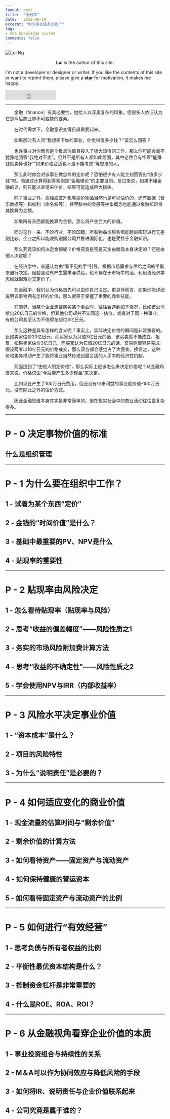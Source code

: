 ```yaml
---
layout: post
title:  "金融学"
date:   2019-08-18
excerpt: "你的事业值多少钱？"
tag:
- mba knowledge system
comments: false
---
```


![Loi Ng](https://bossguloi.github.io/assets/img/logo.png)    
    
<center><b>Loi</b> is the author of this site.</center>
     
 I'm not a developer or designer or writer. If you like the contents of this site or want to reprint them, please give a **star** for motivation, It makes me happy.

<iframe src="https://ghbtns.com/github-btn.html?user=bossguloi&repo=bossguloi.github.io&type=star&count=true&size=large" frameborder="0" scrolling="0" width="160px" height="30px"></iframe>    

---

　　金融（finance）有其必要性，她给人以深奥复杂的印象，但很多人依旧认为它是今后商业界不可或缺的要素。

　　在时代需求下，金融意识变得日趋重要起来。

　　如果那时有人问“我想买下你的事业，你觉得值多少钱？”该怎么回答？

　　也许事业对你而言是个极具价值且投入了极大热情的工作，那么你可能会毫不犹豫地回答“我绝对不卖”。但并不是所有人都如此顽固，其中必然会有怀着“能赚钱就卖掉也好”“如果价格合适也不是不能考虑”等想法的人。

　　那么此时你会对该事业做怎样的定价呢？恐怕很少有人能立刻回答出“值多少钱”吧。而通过计算得到答案则是“金融理论”的主要目的。反过来说，如果不懂金融的话，则只能以直觉来估价，结果可能造成巨大损失。

　　除了事业之外，高楼或直升机等高价物品当然也是可以估价的，还有数据（音乐数据等）和权利（命名权等），甚至脑中的灵感等抽象概念也能通过金融知识将其换算为金额。

　　如果所有东西都能换算为金额，那么将产生巨大的价值。

　　同时这样一来，不论行业，不论国籍，所有物品或服务都能跨越障碍进行无差别比较。企业之所以能收购别国公司并推进国际化，也是受益于金融知识。

　　那么究竟该如何决定金额呢？价格究竟是否是天生由商品本身决定的？还是由他人决定呢？

　　在经济学中，普遍认为由“看不见的手”引导，根据市场需求与供给之间的平衡来自行决定。但若是没有产生需求与供给，也不存在于市场中的话，利用该经济学思维就很难对其定价了。

　　在金融中，我们认为价格首先可以由你自己决定。更具体而言，如果你能详细说明该事物拥有怎样的价值，那么就等于掌握了重要的商业技能。

　　在商界，当某个企业想要购买某个事业时，往往会遇到如下情况，比如该公司给出20亿日元的价格，但其他公司却并不认同这一估价，或者对于同一种事业，有的公司甚至认为不值得花超过3亿日元。

　　那么这种差异有怎样的含义呢？事实上，实际决定价格的瞬间是非常重要的。比如卖家估价20亿日元，而买家认为只值3亿日元的话，该买卖就不能成立。相反，如果卖家估价3亿日元，而买家认为它值20亿日元的话，交易则很容易完成。假设两者以10亿日元的价格成交，那么双方都会感觉占了大便宜。换言之，这种价格差异推动产生了能将事业自然传递到最合适的人手中的经济性机制。

　　前面提到了“由他人制定价格”，那么实际上应该怎么来决定价格呢？从金融角度来说，价格仅由“今后能产生多少现金”来决定。

　　比如现在产生了100万日元费用，但还没有带来利益的事业就价值-100万日元。没有除此之外的估价方式。

　　因此金融思维本身其实是非常简单的。但在现实社会中的商业活动往往要复杂得多。

---

# P - 0  决定事物价值的标准

## 什么是组织管理

---

# P - 1 为什么要在组织中工作？

## 1 - 试着为某个东西“定价”

## 2 - 金钱的“时间价值”是什么？

## 3 - 基础中最重要的PV、NPV是什么

## 4 - 贴现率的重要性

---

# P - 2 贴现率由风险决定

## 1 - 怎么看待贴现率（贴现率与风险）

## 2 - 思考“收益的偏差幅度”——风险性质之1

## 3 - 务实的市场风险附加费计算方法

## 4 - 思考“收益的不确定性”——风险性质之2

## 5 - 学会使用NPV与IRR（内部收益率）

---

# P - 3 风险水平决定事业价值

## 1 - “资本成本”是什么？

## 2 - 项目的风险特性

## 3 - 为什么“说明责任”是必要的？

---

# P - 4 如何适应变化的商业价值

## 1 - 现金流量的估算时间与“剩余价值”

## 2 - 剩余价值的计算方法

## 3 - 如何看待资产——固定资产与流动资产

## 4 - 如何保持健康的营运资本

## 5 - 如何看待固定资产与流动资产的比例

--- 

# P - 5 如何进行“有效经营”

## 1 - 思考负债与所有者权益的比例

## 2 - 平衡性最优资本结构是什么？

## 3 - 控制资金杠杆是非常重要的

## 4 - 什么是ROE、ROA、ROI？

---

# P - 6 从金融视角看穿企业价值的本质

## 1 - 事业投资组合与持续性的关系

## 2 - M＆A可以作为协同效应与降低风险的手段

## 3 - 如何将IR、说明责任与企业价值联系起来

## 4 - 公司究竟是属于谁的？
